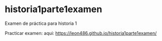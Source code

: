 # historia1parte1examen
Examen de práctica para historia 1

Practicar examen: aqui: https://leon486.github.io/historia1parte1examen/
